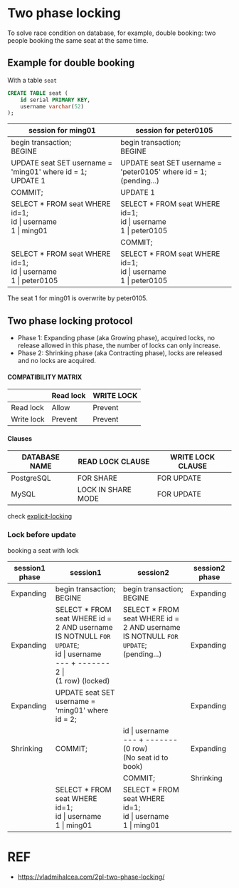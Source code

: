 # Two phase locking
To solve race condition on database, for example, double booking: two people booking the same seat at the same time.

## Example for double booking
With a table `seat`
```sql
CREATE TABLE seat (
	id serial PRIMARY KEY,
	username varchar(52)
);
```


| session for ming01 | session for peter0105 |
| ---- | ---- |
| begin transaction;<br>BEGINE | begin transaction;<br>BEGINE |
| UPDATE seat SET username = 'ming01' where id = 1;<br> UPDATE 1 | UPDATE seat SET username = 'peter0105' where id = 1;<br> (pending...) |
| COMMIT; | UPDATE 1 |
| SELECT * FROM seat WHERE id=1; <br>id \| username<br>1 \| ming01 | SELECT * FROM seat WHERE id=1; <br>id \| username<br>1 \| peter0105
| | COMMIT; |
| SELECT * FROM seat WHERE id=1; <br>id \| username<br>1 \| peter0105 | SELECT * FROM seat WHERE id=1; <br>id \| username<br>1 \| peter0105

The seat 1 for ming01 is overwrite by peter0105.


## Two phase locking protocol
- Phase 1: Expanding phase (aka Growing phase), acquired locks, no release allowed in this phase, the number of locks can only increase.
- Phase 2: Shrinking phase (aka Contracting phase), locks are released and no locks are acquired.

#### COMPATIBILITY MATRIX

| | Read lock | WRITE LOCK | 
|---- | ---- | ---- | 
| Read lock | Allow | Prevent |
| Write lock | Prevent| Prevent |


#### Clauses
| DATABASE NAME | READ LOCK CLAUSE | WRITE LOCK CLAUSE |
| ---- | ---- | ---- |
| PostgreSQL | FOR SHARE | FOR UPDATE |
| MySQL | LOCK IN SHARE MODE | FOR UPDATE |
check [explicit-locking](https://www.postgresql.org/docs/9.4/explicit-locking.html)



### Lock before update
booking a seat with lock

| session1 phase | session1 | session2 | session2 phase | 
| ---- | ---- | ---- | ---- | 
| Expanding | begin transaction;<br>BEGINE | begin transaction;<br>BEGINE | Expanding |
| Expanding | SELECT * FROM seat WHERE id = 2 AND username IS NOTNULL `FOR UPDATE`; <br>  id \| username <br>--- + ------- <br>2 \| <br> (1 row) (locked) | SELECT * FROM seat WHERE id = 2 AND username IS NOTNULL `FOR UPDATE`;<br> (pending...) <br> <br><br><br>| Expanding | 
| Expanding | UPDATE seat SET username = 'ming01' where id = 2; |  | Expanding | 
| Shrinking | COMMIT; | id \| username <br>--- + ------- <br> (0 row)  <br> (No seat id to book) | Expanding | 
| |  |  COMMIT; | Shrinking | 
| | SELECT * FROM seat WHERE id=1; <br>id \| username<br>1 \| ming01 |  SELECT * FROM seat WHERE id=1; <br>id \| username<br>1 \| ming01  |





# REF
- https://vladmihalcea.com/2pl-two-phase-locking/




